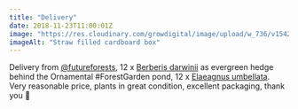 ```yaml
---
title: "Delivery"
date: 2018-11-23T11:00:01Z
image: "https://res.cloudinary.com/growdigital/image/upload/w_736/v1542970297/delivery-berberis-elaeagnus-F6DB1274.jpg"
imageAlt: "Straw filled cardboard box"
---
```


Delivery from [@futureforests](https://twitter.com/futureforests), 12 x [Berberis darwinii](https://pfaf.org/user/plant.aspx?LatinName=Berberis+darwinii) as evergreen hedge behind the Ornamental #ForestGarden pond, 12 x [Elaeagnus umbellata](https://pfaf.org/user/Plant.aspx?LatinName=Elaeagnus+umbellata). Very reasonable price, plants in great condition, excellent packaging, thank you 🙂
